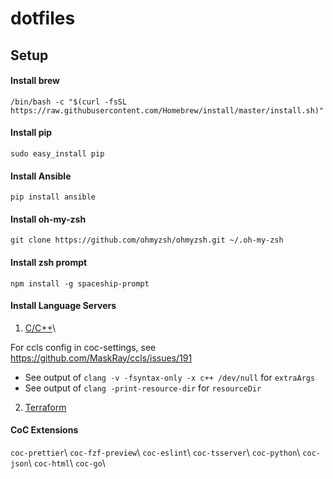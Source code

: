 # dotfiles

## Setup

#### Install brew

`/bin/bash -c "$(curl -fsSL https://raw.githubusercontent.com/Homebrew/install/master/install.sh)"`

#### Install pip

`sudo easy_install pip`

#### Install Ansible

`pip install ansible`

#### Install oh-my-zsh

`git clone https://github.com/ohmyzsh/ohmyzsh.git ~/.oh-my-zsh`

#### Install zsh prompt

`npm install -g spaceship-prompt`

#### Install Language Servers

1. [C/C++](https://github.com/MaskRay/ccls/wiki/Build)\

For ccls config in coc-settings, see https://github.com/MaskRay/ccls/issues/191

- See output of `clang -v -fsyntax-only -x c++ /dev/null` for `extraArgs`
- See output of `clang -print-resource-dir` for `resourceDir`

2. [Terraform](https://github.com/juliosueiras/terraform-lsp)

#### CoC Extensions

`coc-prettier`\ `coc-fzf-preview`\ `coc-eslint`\ `coc-tsserver`\ `coc-python`\ `coc-json`\ `coc-html`\ `coc-go`\
